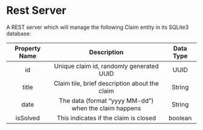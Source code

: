 # Rest Server

A REST server which will manage the following Claim entity in its SQLite3 database:  

| Property Name |                      Description                      | Data Type |
|:-------------:|:-----------------------------------------------------:|:---------:|
| id            | Unique claim id, randomly generated UUID              | UUID      |
| title         | Claim tile, brief description about the claim         | String    |
| date          | The data (format “yyyy MM-dd”) when the claim happens | String    |
| isSolved      | This indicates if the claim is closed                 | boolean   |


